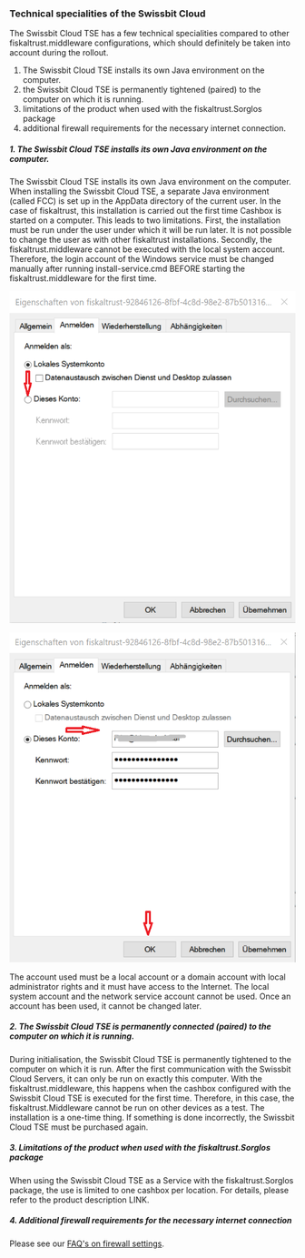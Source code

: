 ### Technical specialities of the Swissbit Cloud
The Swissbit Cloud TSE has a few technical specialities compared to other fiskaltrust.middleware configurations, which should definitely be taken into account during the rollout. 
1. The Swissbit Cloud TSE installs its own Java environment on the computer. 
2. the Swissbit Cloud TSE is permanently tightened (paired) to the computer on which it is running.
3. limitations of the product when used with the fiskaltrust.Sorglos package
4. additional firewall requirements for the necessary internet connection.

##### 1. The Swissbit Cloud TSE installs its own Java environment on the computer. 
The Swissbit Cloud TSE installs its own Java environment on the computer.
When installing the Swissbit Cloud TSE, a separate Java environment (called FCC) is set up in the AppData directory of the current user. In the case of fiskaltrust, this installation is carried out the first time Cashbox is started on a computer. This leads to two limitations. First, the installation must be run under the user under which it will be run later. It is not possible to change the user as with other fiskaltrust installations. Secondly, the fiskaltrust.middleware cannot be executed with the local system account. Therefore, the login account of the Windows service must be changed manually after running install-service.cmd BEFORE starting the fiskaltrust.middleware for the first time.

![ServiceAccount1](../shop/images/ServiceAccount1.png)

![ServiceAccount1](../shop/images/ServiceAccount2.png)
  
The account used must be a local account or a domain account with local administrator rights and it must have access to the Internet. The local system account and the network service account cannot be used. Once an account has been used, it cannot be changed later.

##### 2. The Swissbit Cloud TSE is permanently connected (paired) to the computer on which it is running.
During initialisation, the Swissbit Cloud TSE is permanently tightened to the computer on which it is run. After the first communication with the Swissbit Cloud Servers, it can only be run on exactly this computer. With the fiskaltrust.middleware, this happens when the cashbox configured with the Swissbit Cloud TSE is executed for the first time. 
Therefore, in this case, the fiskaltrust.Middleware cannot be run on other devices as a test. The installation is a one-time thing. If something is done incorrectly, the Swissbit Cloud TSE must be purchased again.

##### 3. Limitations of the product when used with the fiskaltrust.Sorglos package
When using the Swissbit Cloud TSE as a Service with the fiskaltrust.Sorglos package, the use is limited to one cashbox per location. For details, please refer to the product description LINK.

##### 4. Additional firewall requirements for the necessary internet connection
Please see our [FAQ's on firewall settings](https://docs.fiskaltrust.cloud/doc/productdescription-de-doc/for-posdealers/04-after-sales/troubleshooting-firewall.html).
